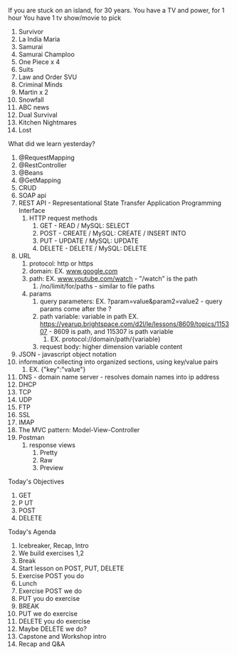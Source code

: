 If you are stuck on an island, for 30 years.
You have a TV and power, for 1 hour
You have 1 tv show/movie to pick

1. Survivor
2. La India Maria
3. Samurai 
4. Samurai Champloo
5. One Piece x 4
6. Suits
7. Law and Order SVU
8. Criminal Minds
9. Martin x 2
10. Snowfall
11. ABC news
12. Dual Survival
13. Kitchen Nightmares
14. Lost

What did we learn yesterday?

1. @RequestMapping 
2. @RestController
3. @Beans
4. @GetMapping
5. CRUD
6. SOAP api
7. REST API - Representational State Transfer Application Programming Interface
   1. HTTP request methods
      1. GET - READ / MySQL: SELECT
      2. POST - CREATE / MySQL: CREATE / INSERT INTO
      3. PUT - UPDATE / MySQL: UPDATE
      4. DELETE - DELETE / MySQL: DELETE
8. URL
   1. protocol: http or https
   2. domain: EX. www.google.com
   3. path: EX. www.youtube.com/watch - "/watch" is the path
      1. /no/limit/for/paths - similar to file paths
   4. params
      1. query parameters: EX. ?param=value&param2=value2 - query params come after the ?
      2. path variable: variable in path EX. https://yearup.brightspace.com/d2l/le/lessons/8609/topics/115307 - 8609 is path, and 115307 is path variable
         1. EX. protocol://domain/path/{variable}
      3. request body: higher dimension variable content
9.  JSON - javascript object notation
   1.  information collecting into organized sections, using key/value pairs
       1.  EX. {"key":"value"}
10. DNS - domain name server - resolves domain names into ip address
11. DHCP
12. TCP
13. UDP
14. FTP
15. SSL
16. IMAP
17. The MVC pattern: Model-View-Controller
18. Postman
    1.  response views
        1.  Pretty
        2.  Raw
        3.  Preview


Today's Objectives

1. GET
2. P UT
3. POST
4. DELETE


Today's Agenda

1. Icebreaker, Recap, Intro
2. We build exercises 1,2
3. Break
4. Start lesson on POST, PUT, DELETE
5. Exercise POST you do
6. Lunch
7. Exercise POST we do
8. PUT you do exercise
9. BREAK
10. PUT we do exercise
11. DELETE you do exercise
12. Maybe DELETE we do?
13. Capstone and Workshop intro
14. Recap and Q&A